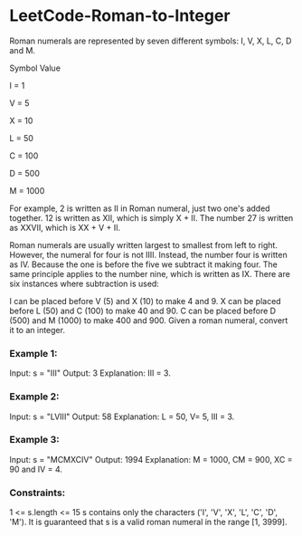 # LeetCode-Roman-to-Integer

Roman numerals are represented by seven different symbols: I, V, X, L, C, D and M.

Symbol       Value

I        =     1

V        =    5

X        =    10

L        =    50

C        =    100

D        =    500

M        =    1000

For example, 2 is written as II in Roman numeral, just two one's added together. 12 is written as XII, which is simply X + II. The number 27 is written as XXVII, which is XX + V + II.

Roman numerals are usually written largest to smallest from left to right. However, the numeral for four is not IIII. Instead, the number four is written as IV. Because the one is before the five we subtract it making four. The same principle applies to the number nine, which is written as IX. There are six instances where subtraction is used:

I can be placed before V (5) and X (10) to make 4 and 9. 
X can be placed before L (50) and C (100) to make 40 and 90. 
C can be placed before D (500) and M (1000) to make 400 and 900.
Given a roman numeral, convert it to an integer.

### Example 1:
Input: s = "III"
Output: 3
Explanation: III = 3.

### Example 2:
Input: s = "LVIII"
Output: 58
Explanation: L = 50, V= 5, III = 3.

### Example 3:
Input: s = "MCMXCIV"
Output: 1994
Explanation: M = 1000, CM = 900, XC = 90 and IV = 4.
 
### Constraints:
1 <= s.length <= 15
s contains only the characters ('I', 'V', 'X', 'L', 'C', 'D', 'M').
It is guaranteed that s is a valid roman numeral in the range [1, 3999].

